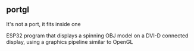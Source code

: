 ## portgl

It's not a port, it fits inside one

ESP32 program that displays a spinning OBJ model on a DVI-D connected display, using a graphics pipeline similar to OpenGL